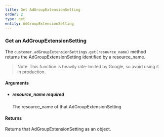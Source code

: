 ```yaml
---
title: Get AdGroupExtensionSetting 
order: 2
type: get
entity: AdGroupExtensionSetting 
---
```


### Get an AdGroupExtensionSetting 

The `customer.adGroupExtensionSettings.get(resource_name)` method returns the AdGroupExtensionSetting identified by a resource_name. 

> Note: This function is heavily rate-limited by Google, so avoid using it in production.


#### Arguments

- 	##### resource_name _required_
	The resource_name of that AdGroupExtensionSetting


#### Returns

Returns that AdGroupExtensionSetting as an object.
